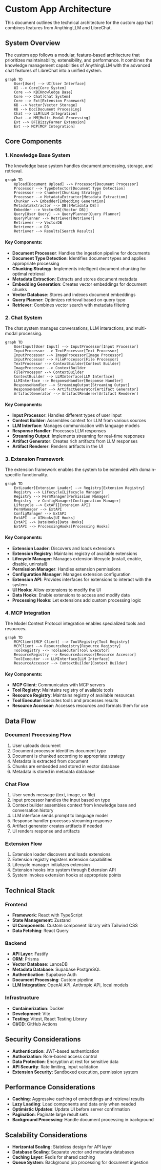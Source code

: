 # Custom App Architecture

This document outlines the technical architecture for the custom app that combines features from AnythingLLM and LibreChat.

## System Overview

The custom app follows a modular, feature-based architecture that prioritizes maintainability, extensibility, and performance. It combines the knowledge management capabilities of AnythingLLM with the advanced chat features of LibreChat into a unified system.

```mermaid
graph TD
    User[User] --> UI[User Interface]
    UI --> Core[Core System]
    Core --> KB[Knowledge Base]
    Core --> Chat[Chat System]
    Core --> Ext[Extension Framework]
    KB --> Vector[Vector Storage]
    KB --> Doc[Document Processing]
    Chat --> LLM[LLM Integration]
    Chat --> MM[Multi-Modal Processing]
    Ext --> BF[BizzyFarmer Extension]
    Ext --> MCP[MCP Integration]
```

## Core Components

### 1. Knowledge Base System

The knowledge base system handles document processing, storage, and retrieval.

```mermaid
graph TD
    Upload[Document Upload] --> Processor[Document Processor]
    Processor --> TypeDetector[Document Type Detection]
    Processor --> Chunker[Chunking Strategy]
    Processor --> MetadataExtractor[Metadata Extraction]
    Chunker --> Embedder[Embedding Generation]
    MetadataExtractor --> DB[(Metadata DB)]
    Embedder --> VectorDB[(Vector DB)]
    Query[User Query] --> QueryPlanner[Query Planner]
    QueryPlanner --> Retriever[Retriever]
    Retriever --> VectorDB
    Retriever --> DB
    Retriever --> Results[Search Results]
```

#### Key Components:

- **Document Processor**: Handles the ingestion pipeline for documents
- **Document Type Detection**: Identifies document types and applies appropriate processing
- **Chunking Strategy**: Implements intelligent document chunking for optimal retrieval
- **Metadata Extraction**: Extracts and stores document metadata
- **Embedding Generation**: Creates vector embeddings for document chunks
- **Vector Database**: Stores and indexes document embeddings
- **Query Planner**: Optimizes retrieval based on query type
- **Retriever**: Combines vector search with metadata filtering

### 2. Chat System

The chat system manages conversations, LLM interactions, and multi-modal processing.

```mermaid
graph TD
    UserInput[User Input] --> InputProcessor[Input Processor]
    InputProcessor --> TextProcessor[Text Processor]
    InputProcessor --> ImageProcessor[Image Processor]
    InputProcessor --> FileProcessor[File Processor]
    TextProcessor --> ContextBuilder[Context Builder]
    ImageProcessor --> ContextBuilder
    FileProcessor --> ContextBuilder
    ContextBuilder --> LLMInterface[LLM Interface]
    LLMInterface --> ResponseHandler[Response Handler]
    ResponseHandler --> StreamingOutput[Streaming Output]
    ResponseHandler --> ArtifactGenerator[Artifact Generator]
    ArtifactGenerator --> ArtifactRenderer[Artifact Renderer]
```

#### Key Components:

- **Input Processor**: Handles different types of user input
- **Context Builder**: Assembles context for LLM from various sources
- **LLM Interface**: Manages communication with language models
- **Response Handler**: Processes LLM responses
- **Streaming Output**: Implements streaming for real-time responses
- **Artifact Generator**: Creates rich artifacts from LLM responses
- **Artifact Renderer**: Renders artifacts in the UI

### 3. Extension Framework

The extension framework enables the system to be extended with domain-specific functionality.

```mermaid
graph TD
    ExtLoader[Extension Loader] --> Registry[Extension Registry]
    Registry --> Lifecycle[Lifecycle Manager]
    Registry --> PermManager[Permission Manager]
    Registry --> ConfigManager[Configuration Manager]
    Lifecycle --> ExtAPI[Extension API]
    PermManager --> ExtAPI
    ConfigManager --> ExtAPI
    ExtAPI --> UIHooks[UI Hooks]
    ExtAPI --> DataHooks[Data Hooks]
    ExtAPI --> ProcessingHooks[Processing Hooks]
```

#### Key Components:

- **Extension Loader**: Discovers and loads extensions
- **Extension Registry**: Maintains registry of available extensions
- **Lifecycle Manager**: Manages extension lifecycle (install, enable, disable, uninstall)
- **Permission Manager**: Handles extension permissions
- **Configuration Manager**: Manages extension configuration
- **Extension API**: Provides interfaces for extensions to interact with the system
- **UI Hooks**: Allow extensions to modify the UI
- **Data Hooks**: Enable extensions to access and modify data
- **Processing Hooks**: Let extensions add custom processing logic

### 4. MCP Integration

The Model Context Protocol integration enables specialized tools and resources.

```mermaid
graph TD
    MCPClient[MCP Client] --> ToolRegistry[Tool Registry]
    MCPClient --> ResourceRegistry[Resource Registry]
    ToolRegistry --> ToolExecutor[Tool Executor]
    ResourceRegistry --> ResourceAccessor[Resource Accessor]
    ToolExecutor --> LLMInterface[LLM Interface]
    ResourceAccessor --> ContextBuilder[Context Builder]
```

#### Key Components:

- **MCP Client**: Communicates with MCP servers
- **Tool Registry**: Maintains registry of available tools
- **Resource Registry**: Maintains registry of available resources
- **Tool Executor**: Executes tools and processes results
- **Resource Accessor**: Accesses resources and formats them for use

## Data Flow

### Document Processing Flow

1. User uploads document
2. Document processor identifies document type
3. Document is chunked according to appropriate strategy
4. Metadata is extracted from document
5. Chunks are embedded and stored in vector database
6. Metadata is stored in metadata database

### Chat Flow

1. User sends message (text, image, or file)
2. Input processor handles the input based on type
3. Context builder assembles context from knowledge base and conversation history
4. LLM interface sends prompt to language model
5. Response handler processes streaming response
6. Artifact generator creates artifacts if needed
7. UI renders response and artifacts

### Extension Flow

1. Extension loader discovers and loads extensions
2. Extension registry registers extension capabilities
3. Lifecycle manager initializes extension
4. Extension hooks into system through Extension API
5. System invokes extension hooks at appropriate points

## Technical Stack

### Frontend
- **Framework**: React with TypeScript
- **State Management**: Zustand
- **UI Components**: Custom component library with Tailwind CSS
- **Data Fetching**: React Query

### Backend
- **API Layer**: Fastify
- **ORM**: Prisma
- **Vector Database**: LanceDB
- **Metadata Database**: Supabase PostgreSQL
- **Authentication**: Supabase Auth
- **Document Processing**: Custom pipeline
- **LLM Integration**: OpenAI API, Anthropic API, local models

### Infrastructure
- **Containerization**: Docker
- **Development**: Vite
- **Testing**: Vitest, React Testing Library
- **CI/CD**: GitHub Actions

## Security Considerations

- **Authentication**: JWT-based authentication
- **Authorization**: Role-based access control
- **Data Protection**: Encryption at rest for sensitive data
- **API Security**: Rate limiting, input validation
- **Extension Security**: Sandboxed execution, permission system

## Performance Considerations

- **Caching**: Aggressive caching of embeddings and retrieval results
- **Lazy Loading**: Load components and data only when needed
- **Optimistic Updates**: Update UI before server confirmation
- **Pagination**: Paginate large result sets
- **Background Processing**: Handle document processing in background

## Scalability Considerations

- **Horizontal Scaling**: Stateless design for API layer
- **Database Scaling**: Separate vector and metadata databases
- **Caching Layer**: Redis for shared caching
- **Queue System**: Background job processing for document ingestion
